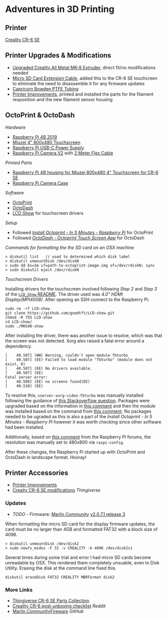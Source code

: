 # Adventures in 3D Printing

## Printer

[Creality CR-6 SE](https://www.creality.com/goods-detail/cr-6-se-3d-printer)

## Printer Upgrades & Modifications
- [Upgraded Creality All Metal MK-8 Extruder](https://www.amazon.com/gp/product/B07WHYBVJ5/ref=ppx_yo_dt_b_asin_title_o01_s00?ie=UTF8&psc=1), direct fit/no modifications needed
- [Micro SD Card Extension Cable](https://www.amazon.com/gp/product/B07WWVBK8V/ref=ppx_yo_dt_b_asin_title_o01_s00?ie=UTF8&psc=1), added this to the CR-6 SE touchcreen to eliminate the need to disassemble it for any firmware updates
- [Capricorn Bowden PTFE Tubing](https://www.amazon.com/gp/product/B079P92HN9/ref=ppx_yo_dt_b_asin_title_o01_s00?ie=UTF8&psc=1)
- [Printer Improvements](https://www.instructables.com/CR-6-SE-3D-Printer-Improvements/), printed and installed the parts for the filament resposition and the new filament sensor  housing

## OctoPrint &amp; OctoDash

_Hardware_
- [Raspberry Pi 4B 2019](https://www.amazon.com/gp/product/B07TD42S27/ref=ppx_yo_dt_b_asin_title_o05_s00?ie=UTF8&psc=1)
- [Miuzel 4" 800x480 Touchscreen](https://www.amazon.com/gp/product/B07XBVF1C9/ref=ppx_yo_dt_b_asin_title_o06_s00?ie=UTF8&psc=1)
- [Raspberry Pi USB-C Power Supply](https://www.amazon.com/gp/product/B07W93C4Z9/ref=ppx_yo_dt_b_asin_title_o01_s01?ie=UTF8&psc=1)
- [Raspberry Pi Camera V2](https://www.amazon.com/gp/product/B01ER2SKFS/ref=ppx_yo_dt_b_asin_title_o01_s00?ie=UTF8&psc=1) with [2 Meter Flex Cable](https://www.amazon.com/gp/product/B00XW2NCKS/ref=ppx_yo_dt_b_asin_title_o01_s01?ie=UTF8&psc=1)

_Printed Parts_
- [Raspberry Pi 4B housing for Miuzei 800x480 4" Touchscreen for CR-6 SE](https://www.thingiverse.com/thing:4663911)
- [Raspberry Pi Camera Case](https://www.thingiverse.com/thing:92208)

_Software_
- [OctoPrint](https://octoprint.org/)
- [OctoDash](https://github.com/UnchartedBull/OctoDash)
- [LCD Show](https://github.com/goodtft/LCD-show) for touchscreen drivers

_Setup_
- Followed [_Install Octoprint - In 5 Minutes - Raspberry Pi_](https://www.youtube.com/watch?v=mnN4HVmjafs) for OctoPrint
- Followed [_OctoDash - Octoprint Touch Screen App_](https://www.youtube.com/watch?v=kwo3HMBnqC4) for OctoDash

_Commands for formatting the the SD card on an OSX machine_

```
> diskutil list   // used to determined which disk label
> diskutil unmountDisk /dev/diskN
> sudo dd bs=1m if=path-to-octoprint-image.img of=/dev/rdiskN; sync
> sudo diskutil eject /dev/rdiskN
```

_Touchscreen Drivers_

Installing drivers for the touchscreen involved following _Step 2_ and _Step 3_ of the [`LCD_Show` README](https://github.com/goodtft/LCD-show#2-step2-clone-my-repo-onto-your-pi). The driver used was _4.0" HDMI Display(MPI4008)_. After opening an SSH connect to the Raspberry Pi:
```
sudo rm -rf LCD-show
git clone https://github.com/goodtft/LCD-show.git
chmod -R 755 LCD-show
cd LCD-show/
sudo ./MHS40-show
```

After installing the driver, there was another issue to resolve, which was that the screen was not detected. Xorg also raised a fatal error around a dependency.
```
[    40.507] (WW) Warning, couldn't open module fbturbo
[    40.507] (EE) Failed to load module "fbturbo" (module does not exist, 0)
[    40.507] (EE) No drivers available.
[    40.507] (EE) 
Fatal server error:
[    40.509] (EE) no screens found(EE) 
[    40.510] (EE) 
```

To resolve this, `xserver-xorg-video-fbturbo` was manually installed following the guidance of [this Stackoverflow question](https://raspberrypi.stackexchange.com/questions/100169/xorg-not-working-after-upgrading-to-buster). Packages were upgraded based on the information in [this comment](https://raspberrypi.stackexchange.com/a/104524) and then the module was installed based on the command from [this comment](https://raspberrypi.stackexchange.com/a/101085). No packages needed to be ugraded as this is also a part of the _Install Octoprint - In 5 Minutes - Raspberry Pi_ however it was worth checking since other software had been installed.

Additionally, based on [this comment](https://www.raspberrypi.org/forums/viewtopic.php?p=1685758&sid=e009eb13cab9b66145f1bc1dbea6f764#p1685758) from the Raspberry Pi forums, the resolution was manually set to 480x800 via `raspi-config`.

After these changes, the Raspberry Pi started up with OctoPrint and OctoDash in landscape format. Hooray!

## Printer Accessories

- [Printer Improvements](https://www.instructables.com/CR-6-SE-3D-Printer-Improvements/) 
- [Creaity CR-6 SE modifications](https://www.thingiverse.com/pandataco/collections/cr-6-se) _Thingiverse_

### Updates
- *TODO* - Firmware: [Marlin Community](https://github.com/CR6Community/Marlin) [v2.0.7.1 release 3](]https://github.com/CR6Community/Marlin/releases/tag/v2.0.7.1-cr6-community-release-3)

When formatting the micro SD card for the display firmware updates, the card must be no larger than 4GB and formatted FAT32 with a block size of 4096.
```
> diskutil unmountDisk /dev/disk2
> sudo newfs_msdos -F 32 -v CREALITY -b 4096 /dev/disk2s1
```

Several times during some trial and error I had micro SD cards become unreadable by OSX. This rendered them completely unsuable, even to Disk Utility. Erasing the disk at the command line fixed this.
```
diskutil eraseDisk FAT32 CREALITY MBRFormat disk2
```

### More Links
- [Thingiverse CR-6 SE Parts Collection](https://www.thingiverse.com/pandataco/collections/cr-6-se)
- [Creality CR-6 post-unboxing checklist](https://www.reddit.com/r/CR6/comments/ibwvvf/cr6_postunboxing_checklist/) _Reddit_
- [Marlin CommunityFireware](https://github.com/CR6Community/Marlin) _GitHub_
